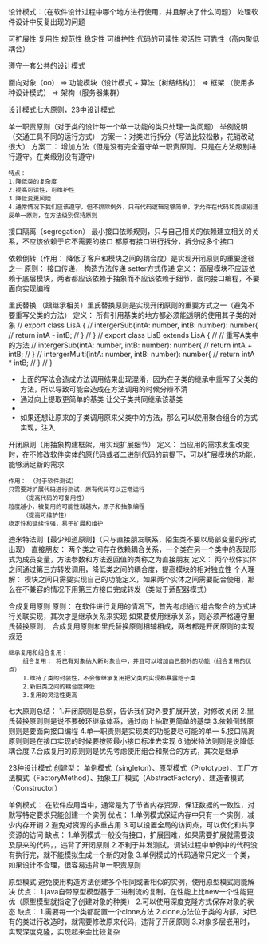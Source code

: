 设计模式：（在软件设计过程中哪个地方进行使用，并且解决了什么问题）
处理软件设计中反复出现的问题

可扩展性 复用性 规范性 稳定性 可维护性 代码的可读性 灵活性  可靠性（高内聚低耦合）

遵守一套公共的设计模式

面向对象（oo） => 功能模块（设计模式 + 算法【树结结构】） => 框架 （使用多种设计模式） => 架构（服务器集群）

设计模式七大原则，23中设计模式


单一职责原则（对于类的设计每一个单一功能的类只处理一类问题）
	举例说明（交通工具不同的运行方式）
	方案一：对类进行拆分（写法比较松散，花销改动很大）
	方案二： 增加方法（但是没有完全遵守单一职责原则。只是在方法级别进行遵守。在类级别没有遵守）

	特点：
	1.降低类的复杂度
	2.提高可读性，可维护性
	3.降低变更风险
	4.通常情况下我们应该遵守，但不排除例外，只有代码逻辑足够简单，才允许在代码和类级别违反单一原则，在方法级别保持原则

接口隔离（segregation）
	最小接口依赖规则，只与自己相关的依赖建立相关的关系，不应该依赖于它不需要的接口
	都原有接口进行拆分，拆分成多个接口

依赖倒转（作用： 降低了客户和模块之间的耦合度）是实现开闭原则的重要途径之一
	原则：  接口传递，
		 构造方法传递
		 setter方式传递
	定义： 高层模块不应该依赖于底层模块，两者都应该依赖于抽象而不应该依赖于细节，面向接口编程，不要面向实现编程

里氏替换 （跟继承相关）里氏替换原则是实现开闭原则的重要方式之一（避免不要重写父类的方法）
	定义： 所有引用基类的地方都必须能透明的使用其子类的对象
	// export class LisA {
//   intergerSub(intA: number, intB: number): number{
//     return intA - intB;
//   }
// }
// export class LisB extends LisA {
//   // 重写A类中的方法
//   intergerSub(intA: number, intB: number): number{
//     return intA + intB;
//   }
//   intergerMulti(intA: number, intB: number): number{
//     return intA * intB;
//   }
// }
 * 上面的写法会造成方法调用结果出现混淆，因为在子类的继承中重写了父类的方法，所以导致可能会造成在方法调用的时候分辨不清
 * 通过向上提取更简单的基类 让父子类共同继承该基类
 *
 * 如果还想让原来的子类调用原来父类中的方法，那么可以使用聚合组合的方式实现，注入

开闭原则（用抽象构建框架，用实现扩展细节）
	定义： 当应用的需求发生改变时，在不修改软件实体的原代码或者二进制代码的前提下，可以扩展模块的功能，能够满足新的需求
	
	作用： （对于软件测试）
	只需要对扩展代码进行测试，原有代码可以正常运行
		（提高代码的可复用性）
	粒度越小，被复用的可能性就越大，原子和抽象编程
		（提高可维护性）
	稳定性和延续性强，易于扩展和维护


迪米特法则【最少知道原则】（只与直接朋友联系，陌生类不要以局部变量的形式出现）
	直接朋友： 两个类之间存在依赖耦合关系，一个类在另一个类中的表现形式为成员变量，方法参数和方法返回值的类称之为直接朋友
	定义： 两个软件实体之间通过第三方转发调用，降低类之间的耦合度，提高模块的相对独立性
	个人理解：
		模块之间只需要实现自己的功能定义，如果两个实体之间需要配合使用，那么在不兼容的情况下用第三方接口完成转发（类似于适配器模式）



合成复用原则
	原则： 在软件进行复用的情况下，首先考虑通过组合聚合的方式进行关联实现，其次才是继承关系来实现
	如果要使用继承关系，则必须严格遵守里氏替换原则， 合成复用原则和里氏替换原则相辅相成，两者都是开闭原则的实现规范
	
	
	继承复用和组合复用：
		组合复用： 将已有对象纳入新对象当中，并且可以增加自己额外的功能（组合复用的优点）
		1.维持了类的封装性，不会像继承复用把父类的实现都暴露给子类
		2.新旧类之间的耦合度降低
		3.复用的灵活性更高

七大原则总结：
	1.开闭原则是总纲，告诉我们对外要扩展开放，对修改关闭
	2.里氏替换原则则是说不要破环继承体系，通过向上抽取更简单的基类
	3.依赖倒转原则则是要面向接口编程
	4.单一职责则是实现类的功能要尽可能的单一
	5.接口隔离原则则是在接口实现的时候要按照最小接口标准去实现
	6.迪米特法则则是说降低耦合度
	7.合成复用的原则则是优先考虑使用组合和聚合的方式，其次是继承
	
	
	
23种设计模式
	创建型：	单例模式（singleton）、原型模式（Prototype）、工厂方法模式（FactoryMethod）、抽象工厂模式（AbstractFactory）、建造者模式（Constructor）
	
单例模式： 
	在软件应用当中，通常是为了节省内存资源，保证数据的一致性，对默写特定要求只能创建一个实例
	优点： 
		1.单例模式保证内存中只有一个实例，减少内存开销
		2.避免对资源的多重占用
		3.可以设置全局的访问点，可以优化和共享资源的访问
	缺点：
		1.单例模式一般没有接口，扩展困难，如果需要扩展就需要波及原来的代码，，违背了开闭原则
		2.不利于并发测试，调试过程中单例中的代码没有执行完，就不能模拟生成一个新的对象
		3.单例模式的代码通常只定义一个类，如果设计不合理，很容易违背单一职责原则
		
原型模式
	避免使用构造方法创建多个相同或者相似的实例，使用原型模式则能解决
	优点：
		1.java自带原型模型基于二进制流的复制，在性能上比new一个性能更优（原型模型就指定了创建对象的种类）
		2.可以使用深度克隆方式保存对象的状态
	缺点：
		1.需要每一个类都配置一个clone方法
		2.clone方法位于类的内部，对已有的类进行改造时，就需要修改原来代码，违背了开闭原则
		3.对象多层嵌用时，实现深度克隆，实现起来会比较复杂
		
		
		
		
		
		
		
		
		
		
		
		
		
		
		
		
		
		
		
		
